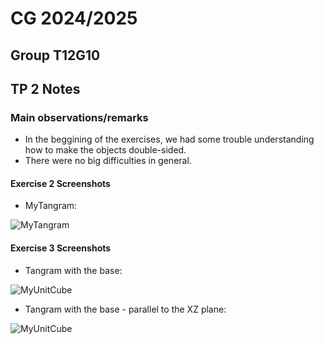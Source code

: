 # CG 2024/2025

## Group T12G10

## TP 2 Notes

### Main observations/remarks 
- In the beggining of the exercises, we had some trouble understanding how to make the objects double-sided.
- There were no big difficulties in general.

#### Exercise 2 Screenshots

- MyTangram: 

![MyTangram](screenshots/cg-t12g10-tp2-1.png)

#### Exercise 3 Screenshots

- Tangram with the base:

![MyUnitCube](screenshots/cg-t12g10-tp2-2.png)

- Tangram with the base - parallel to the XZ plane:

![MyUnitCube](screenshots/cg-t12g10-tp2-3.png)
